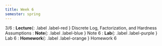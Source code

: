 ```yaml
---
title: Week 6
semester: spring
---
```


3/6
: **Lecture**{: .label .label-red } Discrete Log, Factorization, and Hardness Assumptions
: **Note**{: .label .label-blue } Note 6
: **Lab**{: .label .label-purple } Lab 6
: **Homework**{: .label .label-orange } Homework 6
